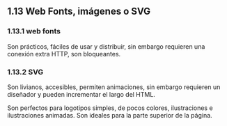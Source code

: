 ## 1.13 Web Fonts, imágenes o SVG

### 1.13.1 web fonts

Son prácticos, fáciles de usar y distribuir, sin embargo requieren una
conexión extra HTTP, son bloqueantes.

### 1.13.2 SVG

Son livianos, accesibles, permiten animaciones, sin embargo requieren un
diseñador y pueden incrementar el largo del HTML.

Son perfectos para logotipos simples, de pocos colores, ilustraciones e
ilustraciones animadas. Son ideales para la parte superior de la página.

